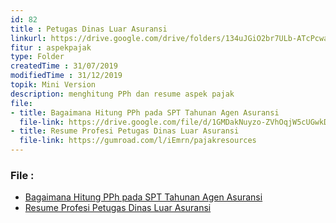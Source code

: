 ```yaml
---
id: 82
title : Petugas Dinas Luar Asuransi
linkurl: https://drive.google.com/drive/folders/134uJGiO2br7ULb-ATcPcwausM-SaZlVl?usp=sharing
fitur : aspekpajak
type: Folder
createdTime : 31/07/2019
modifiedTime : 31/12/2019
topik: Mini Version
description: menghitung PPh dan resume aspek pajak
file: 
- title: Bagaimana Hitung PPh pada SPT Tahunan Agen Asuransi
  file-link: https://drive.google.com/file/d/1GMDakNuyzo-ZVhOqjW5cUGwkD6RtI2Ye/view?usp=sharing
- title: Resume Profesi Petugas Dinas Luar Asuransi
  file-link: https://gumroad.com/l/iEmrn/pajakresources
---
```

### File :
- [Bagaimana Hitung PPh pada SPT Tahunan Agen Asuransi](https://drive.google.com/file/d/1GMDakNuyzo-ZVhOqjW5cUGwkD6RtI2Ye/view?usp=sharing)
- [Resume Profesi Petugas Dinas Luar Asuransi](https://gumroad.com/l/iEmrn/pajakresources)